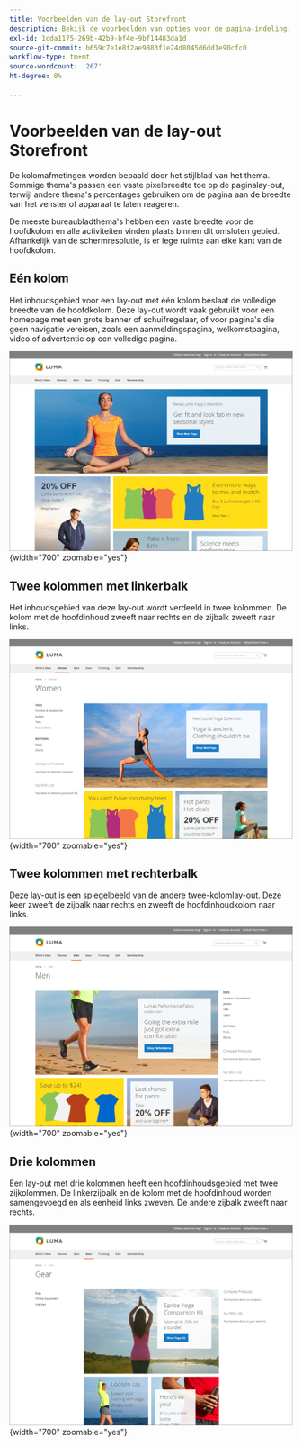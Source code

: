 ```yaml
---
title: Voorbeelden van de lay-out Storefront
description: Bekijk de voorbeelden van opties voor de pagina-indeling.
exl-id: 1cda1175-269b-42b9-bf4e-9bf14483da1d
source-git-commit: b659c7e1e8f2ae9883f1e24d8045d6dd1e90cfc0
workflow-type: tm+mt
source-wordcount: '267'
ht-degree: 0%

---
```


# Voorbeelden van de lay-out Storefront

De kolomafmetingen worden bepaald door het stijlblad van het thema. Sommige thema&#39;s passen een vaste pixelbreedte toe op de paginalay-out, terwijl andere thema&#39;s percentages gebruiken om de pagina aan de breedte van het venster of apparaat te laten reageren.

De meeste bureaubladthema&#39;s hebben een vaste breedte voor de hoofdkolom en alle activiteiten vinden plaats binnen dit omsloten gebied. Afhankelijk van de schermresolutie, is er lege ruimte aan elke kant van de hoofdkolom.

## Eén kolom

Het inhoudsgebied voor een lay-out met één kolom beslaat de volledige breedte van de hoofdkolom. Deze lay-out wordt vaak gebruikt voor een homepage met een grote banner of schuifregelaar, of voor pagina&#39;s die geen navigatie vereisen, zoals een aanmeldingspagina, welkomstpagina, video of advertentie op een volledige pagina.

![Voorbeeld van een lay-out met één kolom](./assets/page-layout-1-col.png){width="700" zoomable="yes"}

## Twee kolommen met linkerbalk

Het inhoudsgebied van deze lay-out wordt verdeeld in twee kolommen. De kolom met de hoofdinhoud zweeft naar rechts en de zijbalk zweeft naar links.

![Voorbeeld van twee kolommen met linkerbalk](./assets/page-layout-2-col-left-bar.png){width="700" zoomable="yes"}

## Twee kolommen met rechterbalk

Deze lay-out is een spiegelbeeld van de andere twee-kolomlay-out. Deze keer zweeft de zijbalk naar rechts en zweeft de hoofdinhoudkolom naar links.

![Voorbeeld van twee kolommen met rechterbalk](./assets/page-layout-2-col-right-bar.png){width="700" zoomable="yes"}

## Drie kolommen

Een lay-out met drie kolommen heeft een hoofdinhoudsgebied met twee zijkolommen. De linkerzijbalk en de kolom met de hoofdinhoud worden samengevoegd en als eenheid links zweven. De andere zijbalk zweeft naar rechts.

![Voorbeeld van drie kolommen](./assets/page-layout-3-col.png){width="700" zoomable="yes"}
